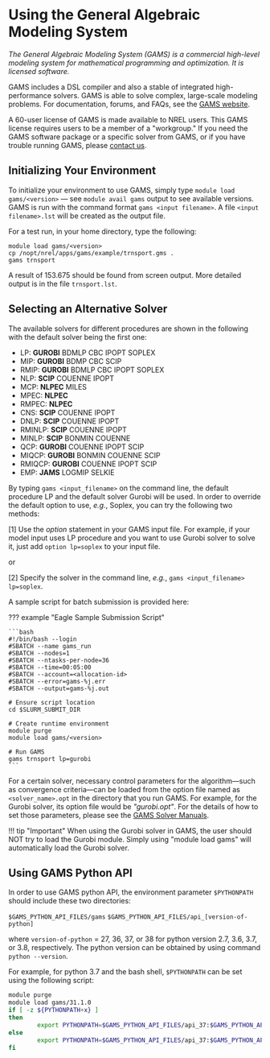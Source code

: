 # Using the General Algebraic Modeling System

*The General Algebraic Modeling System (GAMS) is a commercial high-level modeling system for mathematical programming and optimization. It is licensed software.*

GAMS includes a DSL compiler and also a stable of integrated high-performance solvers. GAMS is able to solve complex, large-scale modeling problems. For documentation, forums, and FAQs, see the [GAMS website](https://www.gams.com/).

A 60-user license of GAMS is made available to NREL users. This GAMS license requires users to be a member of a "workgroup." If you need the GAMS software package or a specific solver from GAMS, or if you have trouble running GAMS, please [contact us](https://www.nrel.gov/hpc/contact-us.html).

## Initializing Your Environment

To initialize your environment to use GAMS, simply type `module load gams/<version>` — see `module avail gams` output to see available versions. GAMS is run with the command format `gams <input filename>`. A file `<input filename>.lst` will be created as the output file.   

For a test run, in your home directory, type the following:

```
module load gams/<version>
cp /nopt/nrel/apps/gams/example/trnsport.gms .
gams trnsport
```

A result of 153.675 should be found from screen output. More detailed output is in the file `trnsport.lst`. 

## Selecting an Alternative Solver

The available solvers for different procedures are shown in the following with the default solver being the first one:

* LP: **GUROBI** BDMLP CBC IPOPT SOPLEX
* MIP: **GUROBI** BDMP CBC SCIP
* RMIP: **GUROBI** BDMLP CBC IPOPT SOPLEX
* NLP: **SCIP** COUENNE IPOPT
* MCP: **NLPEC** MILES
* MPEC: **NLPEC**
* RMPEC: **NLPEC**
* CNS: **SCIP** COUENNE IPOPT 
* DNLP: **SCIP** COUENNE IPOPT 
* RMINLP: **SCIP** COUENNE IPOPT 
* MINLP: **SCIP** BONMIN COUENNE 
* QCP: **GUROBI** COUENNE IPOPT SCIP
* MIQCP: **GUROBI** BONMIN COUENNE SCIP
* RMIQCP: **GUROBI** COUENNE IPOPT SCIP
* EMP: **JAMS** LOGMIP SELKIE 

By typing `gams <input_filename>` on the command line, the default procedure LP and the default solver Gurobi will be used. In order to override the default option to use, *e.g.*, Soplex, you can try the following two methods: 

[1]  Use the *option* statement in your GAMS input file. For example, if your model input uses LP procedure and you want to use Gurobi solver to solve it, just add `option lp=soplex` to your input file.

or

[2]  Specify the solver in the command line, *e.g.*, `gams <input_filename> lp=soplex`. 

A sample script for batch submission is provided here:

??? example "Eagle Sample Submission Script"

	```bash
	#!/bin/bash --login
	#SBATCH --name gams_run
	#SBATCH --nodes=1
	#SBATCH --ntasks-per-node=36
	#SBATCH --time=00:05:00
	#SBATCH --account=<allocation-id>
	#SBATCH --error=gams-%j.err
	#SBATCH --output=gams-%j.out
	 
	# Ensure script location
	cd $SLURM_SUBMIT_DIR
	 
	# Create runtime environment
	module purge
	module load gams/<version>
	  
	# Run GAMS
	gams trnsport lp=gurobi
	```

For a certain solver, necessary control parameters for the algorithm—such as convergence criteria—can be loaded from the option file named as `<solver_name>.opt` in the directory that you run GAMS. For example, for the Gurobi solver, its option file would be *"gurobi.opt"*. For the details of how to set those parameters, please see the [GAMS Solver Manuals](https://www.gams.com/latest/docs/S_MAIN.html). 

!!! tip "Important"
	 When using the Gurobi solver in GAMS, the user should NOT try to load the Gurobi module. Simply using "module load gams" will automatically load the Gurobi solver.

## Using GAMS Python API

In order to use GAMS python API, the environment parameter `$PYTHONPATH` should include these two directories: 

`$GAMS_PYTHON_API_FILES/gams`
`$GAMS_PYTHON_API_FILES/api_[version-of-python]`

where `version-of-python` =  27, 36, 37, or 38 for python version 2.7, 3.6, 3.7, or 3.8, respectively. The python version can be obtained by using command `python --version`. 

For example, for python 3.7 and the bash shell, `$PYTHONPATH` can be set using the following script:

```bash
module purge
module load gams/31.1.0
if [ -z ${PYTHONPATH+x} ]
then
        export PYTHONPATH=$GAMS_PYTHON_API_FILES/api_37:$GAMS_PYTHON_API_FILES/gams
else
        export PYTHONPATH=$GAMS_PYTHON_API_FILES/api_37:$GAMS_PYTHON_API_FILES/gams:$PYTHONPATH
fi
```
